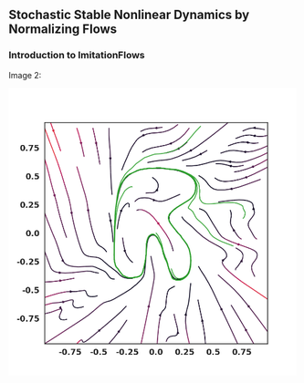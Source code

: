 ## Stochastic Stable Nonlinear Dynamics  by Normalizing Flows
### Introduction to ImitationFlows


Image 2:

![Image](Figures/RSHAPE.png)
